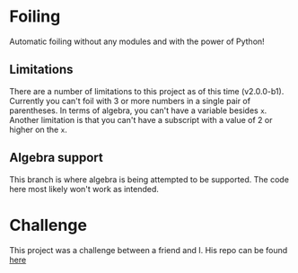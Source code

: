 # Foiling
Automatic foiling without any modules and with the power of Python!

## Limitations
There are a number of limitations to this project as of this time (v2.0.0-b1). Currently you can't foil with 3 or more numbers in a single pair of parentheses. In terms of algebra, you can't have a variable besides `x`. Another limitation is that you can't have a subscript with a value of 2 or higher on the `x`.

## Algebra support
This branch is where algebra is being attempted to be supported. The code here most likely won't work as intended.

# Challenge
This project was a challenge between a friend and I. His repo can be found [here](https://github.com/RedThunder1/FoilingProject)
